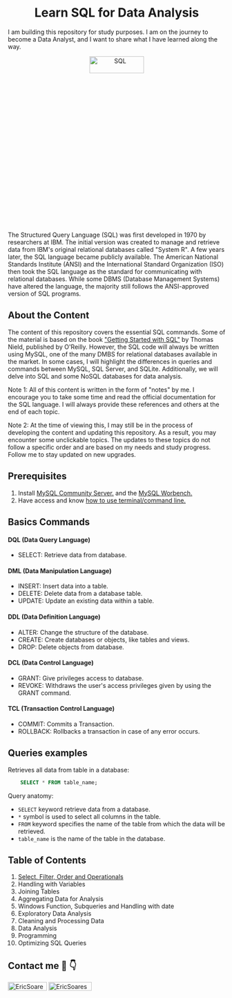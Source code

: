 <h1 align="center"> Learn SQL for Data Analysis </h1>

I am building this repository for study purposes. I am on the journey to become a Data Analyst, and I want to share what I have learned along the way.

<p align="center"> <img src="https://www.dataquest.io/wp-content/uploads/2021/11/why-sql-consumes-so-much-memory-header.webp" alt="SQL" width="50%" height="10%"/> </a> </p>

The Structured Query Language (SQL) was first developed in 1970 by researchers at IBM. The initial version was created to manage and retrieve data from IBM's original relational databases called "System R". A few years later, the SQL language became publicly available. The American National Standards Institute (ANSI) and the International Standard Organization (ISO) then took the SQL language as the standard for communicating with relational databases. While some DBMS (Database Management Systems) have altered the language, the majority still follows the ANSI-approved version of SQL programs.

## About the Content

The content of this repository covers the essential SQL commands. Some of the material is based on the book ["Getting Started with SQL"](https://www.amazon.com/Getting-Started-SQL-Hands-Beginners/dp/1491938617/ref=sr_1_1?crid=RVXQWN6KCAGY&keywords=getting+started+with+sql&qid=1675856434&sprefix=getting+started+with+sql%2Caps%2C261&sr=8-1) by Thomas Nield, published by O'Reilly. However, the SQL code will always be written using MySQL, one of the many DMBS for relational databases available in the market. In some cases, I will highlight the differences in queries and commands between MySQL, SQL Server, and SQLite. Additionally, we will delve into SQL and some NoSQL databases for data analysis.

Note 1: All of this content is written in the form of "notes" by me. I encourage you to take some time and read the official documentation for the SQL language. I will always provide these references and others at the end of each topic.

Note 2: At the time of viewing this, I may still be in the process of developing the content and updating this repository. As a result, you may encounter some unclickable topics. The updates to these topics do not follow a specific order and are based on my needs and study progress. Follow me to stay updated on new upgrades.

## Prerequisites
1. Install [MySQL Community Server.](https://dev.mysql.com/downloads/) and the [MySQL Worbench.](https://dev.mysql.com/downloads/workbench/)
2. Have access and know [how to use terminal/command line.](https://learn.microsoft.com/en-us/windows-server/administration/windows-commands/windows-commands)

## Basics Commands

#### DQL (Data Query Language)

- SELECT: Retrieve data from database.

#### DML (Data Manipulation Language)

- INSERT: Insert data into a table.
- DELETE: Delete data from a database table.
- UPDATE: Update an existing data within a table.

#### DDL (Data Definition Language)

- ALTER: Change the structure of the database.
- CREATE: Create databases or objects, like tables and views.
- DROP: Delete objects from database.

#### DCL (Data Control Language)

- GRANT: Give privileges access to database. 
- REVOKE: Withdraws the user's access privileges given by using the GRANT command.

#### TCL (Transaction Control Language) 

- COMMIT: Commits a Transaction. 
- ROLLBACK: Rollbacks a transaction in case of any error occurs.

## Queries examples

Retrieves all data from table in a database:

```sql
    SELECT * FROM table_name;
```

Query anatomy:

- `SELECT` keyword retrieve data from a database.
- `*` symbol is used to select all columns in the table.
- `FROM` keyword specifies the name of the table from which the data will be retrieved.
- `table_name` is the name of the table in the database.


## Table of Contents

1. [Select, Filter, Order and Operationals](content/filter-order-and-others.md)
2. Handling with Variables
3. Joining Tables
4. Aggregating Data for Analysis
5. Windows Function, Subqueries and Handling with date
6. Exploratory Data Analysis
7. Cleaning and Processing Data
8. Data Analysis
9. Programming
10. Optimizing SQL Queries

## Contact me 🔗 👇 

<a href="https://github.com/soareseric/" target="blank"><img align="center" src="https://img.shields.io/github/followers/soareseric?label=Follow&style=social&link=https://github.com/soareseric/" alt="EricSoares" height="20" width="90" /></a>
<a href="https://www.linkedin.com/in/eric-soares-maciel" target="blank"><img align="center" src="https://img.shields.io/badge/-EricSoares-blue?style=flat-square&logo=Linkedin&logoColor=white&link=https://www.linkedin.com/in/eric-soares-maciel/" alt="EricSoares" height="20" width="100" /></a>

